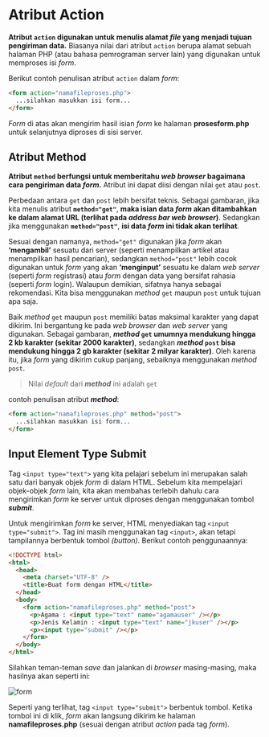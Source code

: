 # Atribut Action

**Atribut `action` digunakan untuk menulis alamat *file* yang menjadi tujuan pengiriman data.** Biasanya nilai dari atribut `action` berupa alamat sebuah halaman PHP (atau bahasa pemrograman server lain) yang digunakan untuk memproses isi *form*.

Berikut contoh penulisan atribut `action` dalam *form*:

```html
<form action="namafileproses.php">
  ...silahkan masukkan isi form...
</form>
```

*Form* di atas akan mengirim hasil isian *form* ke halaman **prosesform.php** untuk selanjutnya diproses di sisi server.

## Atribut Method

**Atribut `method` berfungsi untuk memberitahu *web browser* bagaimana cara pengiriman data *form*.** Atribut ini dapat diisi dengan nilai `get` atau `post`.

Perbedaan antara `get` dan `post` lebih bersifat teknis. Sebagai gambaran, jika kita menulis atribut **`method="get"`**, **maka isian data *form* akan ditambahkan ke dalam alamat URL (terlihat pada _address_ *bar* *web browser*)**. Sedangkan jika menggunakan **`method="post"`**, **isi data *form* ini tidak akan terlihat**.

Sesuai dengan namanya, `method="get"` digunakan jika *form* akan **‘mengambil’** sesuatu dari server (seperti menampilkan artikel atau menampilkan hasil pencarian), sedangkan `method="post"` lebih cocok digunakan untuk *form* yang akan **‘menginput’** sesuatu ke dalam *web server* (seperti *form* registrasi) atau *form* dengan data yang bersifat rahasia (seperti *form* login). Walaupun demikian, sifatnya hanya sebagai rekomendasi. Kita bisa menggunakan *method* `get` maupun `post` untuk tujuan apa saja.

Baik *method* `get` maupun `post` memiliki batas maksimal karakter yang dapat dikirim. Ini bergantung ke pada *web browser* dan *web server* yang digunakan. Sebagai gambaran, ***method* `get` umumnya mendukung hingga 2 kb karakter (sekitar 2000 karakter)**, sedangkan ***method* `post` bisa mendukung hingga 2 gb karakter (sekitar 2 milyar karakter)**. Oleh karena itu, jika *form* yang dikirim cukup panjang, sebaiknya menggunakan *method* `post`.

> Nilai *default* dari ***method*** ini adalah `get`

contoh penulisan atribut ***method***:

```html
<form action="namafileproses.php" method="post">
  ...silahkan masukkan isi form...
</form>
```

## Input Element Type Submit

Tag `<input type="text">` yang kita pelajari sebelum ini merupakan salah satu dari banyak objek *form* di dalam HTML. Sebelum kita mempelajari objek-objek *form* lain, kita akan membahas terlebih dahulu cara mengirimkan *form* ke server untuk diproses dengan menggunakan tombol ***submit***.

Untuk mengirimkan *form* ke server, HTML menyediakan tag `<input type="submit">`. Tag ini masih menggunakan tag `<input>`, akan tetapi tampilannya berbentuk tombol *(button)*. Berikut contoh penggunaannya:

```html
<!DOCTYPE html>
<html>
  <head>
    <meta charset="UTF-8" />
    <title>Buat form dengan HTML</title>
  </head>
  <body>
    <form action="namafileproses.php" method="post">
      <p>Agama : <input type="text" name="agamauser" /></p>
      <p>Jenis Kelamin : <input type="text" name="jkuser" /></p>
      <p><input type="submit" /></p>
    </form>
  </body>
</html>
```

Silahkan teman-teman *save* dan jalankan di _browser_ masing-masing, maka hasilnya akan seperti ini:

![form](img/2/form.png)

Seperti yang terlihat, tag `<input type="submit">` berbentuk tombol. Ketika tombol ini di klik, *form* akan langsung dikirim ke halaman **namafileproses.php** (sesuai dengan atribut *action* pada tag *form*).
